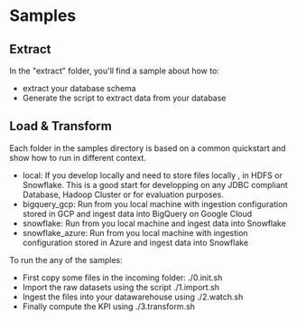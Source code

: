 # Samples

## Extract
In the "extract" folder, you'll find a sample about how to:
- extract your database schema
- Generate the script to extract data from your database

## Load & Transform 
Each folder in the samples directory is based on a common quickstart and show how to run in different context.
- local: If you develop locally and need to store files locally , in HDFS or Snowflake. This is a good start for developping on any JDBC compliant Database, 
Hadoop Cluster or for evaluation purposes.
- bigquery_gcp: Run from you local machine with ingestion configuration stored in GCP and ingest data into BigQuery on Google Cloud
- snowflake: Run from you local machine and ingest data into Snowflake
- snowflake_azure: Run from you local machine with ingestion configuration stored in Azure and ingest data into Snowflake

To run the any of the samples:
- First copy some files in the incoming folder: ./0.init.sh
- Import the raw datasets using the script ./1.import.sh
- Ingest the files into your datawarehouse using ./2.watch.sh
- Finally compute the KPI using ./3.transform.sh


